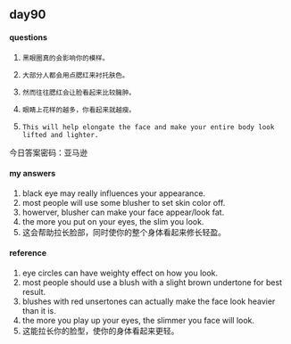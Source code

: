 ## day90

#### questions

1.     黑眼圈真的会影响你的模样。

2.     大部分人都会用点腮红来衬托肤色。

3.     然而往往腮红会让脸看起来比较臃肿。

4.     眼睛上花样的越多，你看起来就越瘦。

5.     This will help elongate the face and make your entire body look lifted and lighter.


今日答案密码：亚马逊


#### my answers

1. black eye may really influences your appearance.
2. most people will use some blusher to set skin color off.
3. howerver, blusher can make your face appear/look fat.
4. the more you put on your eyes, the slim you look.
5. 这会帮助拉长脸部，同时使你的整个身体看起来修长轻盈。


#### reference

1. eye circles can have weighty effect on how you look.
2. most people should use a blush with a slight brown undertone for best result.
3. blushes with red unsertones can actually make the face look heavier than it is.
4. the more you play up your eyes, the slimmer you face will look.
5. 这能拉长你的脸型，使你的身体看起来更轻。

